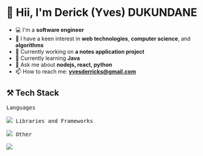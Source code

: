 <h1 align="left"">
  👋 Hii, I'm Derick (Yves) DUKUNDANE
</h1>

- 💻 I'm a **software engineer**
- 🧠 I have a keen interest in **web technologies**, **computer science**, and **algorithms**
- 🔭 Currently working on **a notes application project**
- 🌱 Currently learning **Java**
- 💬 Ask me about **nodejs, react, python**
- 📫 How to reach me: **yvesderricks@gmail.com**

<h2 align="left">⚒️ Tech Stack</h2>
<div align="left">
  <kbd>
    <kbd>Languages</kbd>
    <br/> <br/>
    <img src="https://skillicons.dev/icons?i=py,ts,java,cpp" />
  </kbd>

  <kbd>
    <kbd>Libraries and Frameworks</kbd>
    <br/> <br/>
    <img src="https://skillicons.dev/icons?i=react,nodejs,express,tailwind,materialui" />
  </kbd>

  <kbd>
    <kbd>Other</kbd>
    <br/> <br/>
    <img src="https://skillicons.dev/icons?i=bash,firebase,supabase,git,github,netlify,mysql,raspberrypi,arduino" />
  </kbd>
</div>

<!-- <h3 align="left">Connect with me:</h3>
<p align="left">
</p> -->

<!-- <h3 align="left">Support:</h3>
<p><a href="https://www.buymeacoffee.com/furahaderick"> <img align="left" src="https://cdn.buymeacoffee.com/buttons/v2/default-yellow.png" height="50" width="210" alt="furahaderick" /></a></p><br><br> -->
